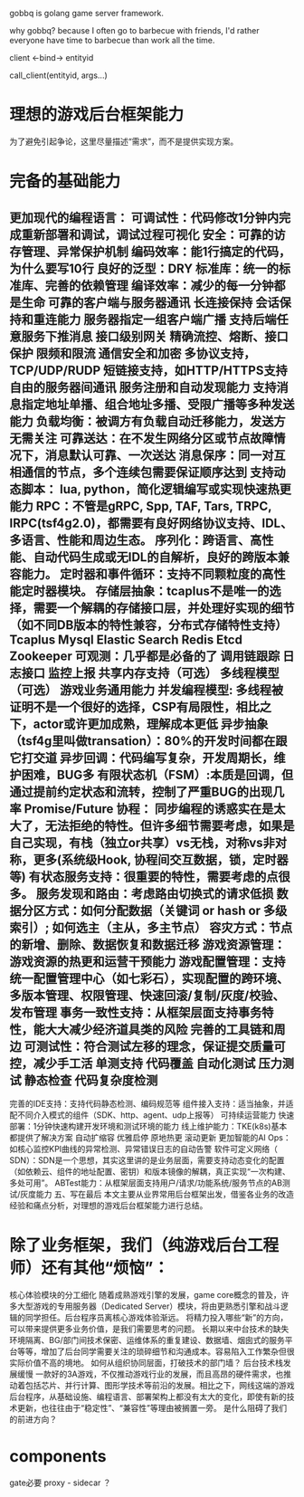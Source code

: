gobbq is golang game server framework.

why gobbq? because I often go to barbecue with friends,  I'd rather everyone have time to barbecue than work all the time.



client <-bind-> entityid


call_client(entityid, args...)

# 理想的游戏后台框架能力
为了避免引起争论，这里尽量描述“需求”，而不是提供实现方案。

# 完备的基础能力
更加现代的编程语言：
可调试性：代码修改1分钟内完成重新部署和调试，调试过程可视化
安全：可靠的访存管理、异常保护机制
编码效率：能1行搞定的代码，为什么要写10行
良好的泛型：DRY
标准库：统一的标准库、完善的依赖管理
编译效率：减少的每一分钟都是生命
可靠的客户端与服务器通讯
长连接保持
会话保持和重连能力
服务器指定一组客户端广播
支持后端任意服务下推消息
接口级别网关
精确流控、熔断、接口保护
限频和限流
通信安全和加密
多协议支持，TCP/UDP/RUDP
短链接支持，如HTTP/HTTPS支持
自由的服务器间通讯
服务注册和自动发现能力
支持消息指定地址单播、组合地址多播、受限广播等多种发送能力
负载均衡：被调方有负载自动迁移能力，发送方无需关注
可靠送达：在不发生网络分区或节点故障情况下，消息默认可靠、一次送达
消息保序：同一对互相通信的节点，多个连续包需要保证顺序达到
支持动态脚本： lua, python，简化逻辑编写或实现快速热更能力
RPC：不管是gRPC, Spp, TAF, Tars, TRPC, IRPC(tsf4g2.0)，都需要有良好网络协议支持、IDL、多语言、性能和周边生态。
序列化：跨语言、高性能、自动代码生成或无IDL的自解析，良好的跨版本兼容能力。
定时器和事件循环：支持不同颗粒度的高性能定时器模块。
存储层抽象：tcaplus不是唯一的选择，需要一个解耦的存储接口层，并处理好实现的细节（如不同DB版本的特性兼容，分布式存储特性支持）
Tcaplus
Mysql
Elastic Search
Redis
Etcd
Zookeeper
可观测：几乎都是必备的了
调用链跟踪
日志接口
监控上报
共享内存支持（可选）
多线程模型（可选）
游戏业务通用能力
并发编程模型: 多线程被证明不是一个很好的选择，CSP有局限性，相比之下，actor或许更加成熟，理解成本更低
异步抽象（tsf4g里叫做transation）：80%的开发时间都在跟它打交道
异步回调：代码编写复杂，开发周期长，维护困难，BUG多
有限状态机（FSM）:本质是回调，但通过提前约定状态和流转，控制了严重BUG的出现几率
Promise/Future
协程： 同步编程的诱惑实在是太大了，无法拒绝的特性。但许多细节需要考虑，如果是自己实现，有栈（独立or共享）vs无栈，对称vs非对称，更多(系统级Hook, 协程间交互数据，锁，定时器等)
有状态服务支持：很重要的特性，需要考虑的点很多。
服务发现和路由：考虑路由切换式的请求低损
数据分区方式：如何分配数据（关键词 or hash or 多级索引）; 如何选主（主从，多主节点）
容灾方式：节点的新增、删除、数据恢复和数据迁移
游戏资源管理： 游戏资源的热更和运营干预能力
游戏配置管理：支持统一配置管理中心（如七彩石），实现配置的跨环境、多版本管理、权限管理、快速回滚/复制/灰度/校验、发布管理
事务一致性支持：从框架层面支持事务特性，能大大减少经济道具类的风险
完善的工具链和周边
可测试性：符合测试左移的理念，保证提交质量可控，减少手工活
单测支持
代码覆盖
自动化测试
压力测试
静态检查
代码复杂度检测
-
完善的IDE支持：支持代码静态检测、编码规范等
组件接入支持：适当抽象，并适配不同介入模式的组件（SDK、http、agent、udp上报等）
可持续运营能力
快速部署：1分钟快速构建开发环境和测试环境的能力
线上维护能力：TKE(k8s)基本都提供了解决方案
自动扩缩容
优雅启停
原地热更
滚动更新
更加智能的AI Ops： 如核心监控KPI曲线的异常检测、异常错误日志的自动告警
软件可定义网络（ SDN）：SDN是一个思想，其实这里讲的是业务层面，需要支持动态变化的配置（如依赖云、组件的地址配置、密钥）和版本镜像的解耦，真正实现“一次构建、多处可用”。
ABTest能力：从框架层面支持用户/请求/功能系统/服务节点的AB测试/灰度能力
五、写在最后
本文主要从业界常用后台框架出发，借鉴各业务的改造经验和痛点分析，对理想的游戏后台框架能力进行总结。

# 除了业务框架，我们（纯游戏后台工程师）还有其他“烦恼”：

核心体验模块的分工细化
随着成熟游戏引擎的发展，game core概念的普及，许多大型游戏的专用服务器（Dedicated Server）模块，将由更熟悉引擎和战斗逻辑的同学担任。后台程序员离核心游戏体验渐远。
将精力投入哪些“新”的方向，可以带来提供更多业务价值，是我们需要思考的问题。
长期以来中台技术的缺失
环境隔离、BG/部门间技术保密、运维体系的重复建设、数据墙、烟囱式的服务平台等等，增加了后台同学需要关注的琐碎细节和沟通成本。容易陷入工作繁杂但很实际价值不高的境地。
如何从组织协同层面，打破技术的部门墙？
后台技术栈发展缓慢
一款好的3A游戏，不仅推动游戏行业的发展，而且高昂的硬件需求，也推动着包括芯片、并行计算、图形学技术等前沿的发展。相比之下，网线这端的游戏后台程序，从基础设施、编程语言、部署架构上都没有太大的变化，即使有新的技术更新，也往往由于“稳定性”、“兼容性”等理由被搁置一旁。
是什么阻碍了我们的前进方向？

# components
gate必要
proxy - sidecar ？
